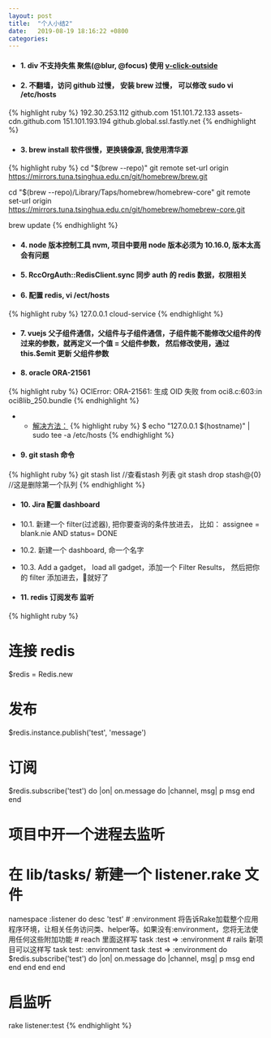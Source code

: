 ```yaml
---
layout: post
title:  "个人小结2"
date:   2019-08-19 18:16:22 +0800
categories:
---
```


- #### 1. div 不支持失焦 聚焦(@blur, @focus) 使用 [v-click-outside](https://github.com/ndelvalle/v-click-outside)

- #### 2. 不翻墙，访问 github 过慢， 安装 brew 过慢， 可以修改 sudo vi /etc/hosts
{% highlight ruby %}
  192.30.253.112    github.com
  151.101.72.133    assets-cdn.github.com
  151.101.193.194   github.global.ssl.fastly.net
{% endhighlight %}

- #### 3. brew install 软件很慢，更换镜像源, 我使用清华源
{% highlight ruby %}
  cd "$(brew --repo)"
  git remote set-url origin https://mirrors.tuna.tsinghua.edu.cn/git/homebrew/brew.git

  cd "$(brew --repo)/Library/Taps/homebrew/homebrew-core"
  git remote set-url origin https://mirrors.tuna.tsinghua.edu.cn/git/homebrew/homebrew-core.git

  brew update
{% endhighlight %}

- #### 4. node 版本控制工具 nvm, 项目中要用 node 版本必须为 10.16.0, 版本太高会有问题
- #### 5. RccOrgAuth::RedisClient.sync 同步 auth 的 redis 数据，权限相关
- #### 6. 配置 redis, vi /ect/hosts
{% highlight ruby %}
  127.0.0.1   cloud-service
{% endhighlight %}

- #### 7. vuejs 父子组件通信，父组件与子组件通信，子组件能不能修改父组件的传过来的参数，就再定义一个值 = 父组件参数， 然后修改使用，通过 this.$emit 更新 父组件参数

- #### 8. oracle ORA-21561
{% highlight ruby %}
  OCIError: ORA-21561: 生成 OID 失败
  from oci8.c:603:in oci8lib_250.bundle
{% endhighlight %}
  - - [解决方法：](https://github.com/joeferner/node-oracle/issues/47#issuecomment-38309484)
  {% highlight ruby %}
    $ echo "127.0.0.1 $(hostname)" | sudo tee -a /etc/hosts
  {% endhighlight %}

- #### 9. git stash 命令
{% highlight ruby %}
  git stash list //查看stash 列表
  git stash drop stash@{0} //这是删除第一个队列
{% endhighlight %}

- #### 10. Jira 配置 dashboard

- 10.1. 新建一个 filter(过滤器), 把你要查询的条件放进去， 比如： assignee = blank.nie AND status= DONE
- 10.2. 新建一个 dashboard, 命一个名字
- 10.3. Add a gadget， load all gadget，添加一个 Filter Results， 然后把你的 filter 添加进去，就好了

- #### 11. redis 订阅发布 监听

{% highlight ruby %}
  # 连接 redis
  $redis = Redis.new
  # 发布
  $redis.instance.publish('test', 'message')
  # 订阅
  $redis.subscribe('test') do |on|
    on.message do |channel, msg|
      p msg
    end
  end

  # 项目中开一个进程去监听
  # 在 lib/tasks/ 新建一个 listener.rake 文件
  namespace :listener do
    desc 'test'
      # :environment 将告诉Rake加载整个应用程序环境，让相关任务访问类、helper等。如果没有:environment，您将无法使用任何这些附加功能
      # reach 里面这样写 task :test => :environment
      # rails 新项目可以这样写 task test: :environment
      task :test => :environment do
        $redis.subscribe('test') do |on|
          on.message do |channel, msg|
            p msg
          end
        end
      end
    end
  end
  # 启监听
  rake listener:test
{% endhighlight %}

  
